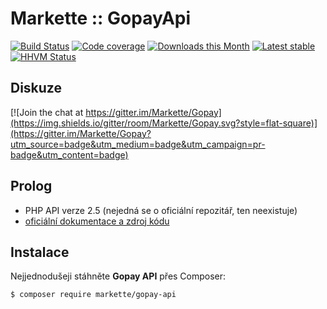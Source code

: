 # Markette :: GopayApi

[![Build Status](https://img.shields.io/travis/Markette/GopayApi.svg?style=flat-square)](https://travis-ci.org/Markette/GopayApi)
[![Code coverage](https://img.shields.io/coveralls/Markette/GopayApi.svg?style=flat-square)](https://coveralls.io/r/Markette/GopayApi)
[![Downloads this Month](https://img.shields.io/packagist/dm/markette/gopay-api.svg?style=flat-square)](https://packagist.org/packages/markette/gopay-api)
[![Latest stable](https://img.shields.io/packagist/v/markette/gopay-api.svg?style=flat-square)](https://packagist.org/packages/markette/gopay-api)
[![HHVM Status](https://img.shields.io/hhvm/markette/gopay-api.svg?style=flat-square)](http://hhvm.h4cc.de/package/markette/gopay-api)

## Diskuze

[![Join the chat at https://gitter.im/Markette/Gopay](https://img.shields.io/gitter/room/Markette/Gopay.svg?style=flat-square)](https://gitter.im/Markette/Gopay?utm_source=badge&utm_medium=badge&utm_campaign=pr-badge&utm_content=badge)

## Prolog

- PHP API verze 2.5 (nejedná se o oficiální repozitář, ten neexistuje)
- [oficiální dokumentace a zdroj kódu](http://help.gopay.com/cs/tema/integrace-2/integrace-platebni-puvodni-brany/php-api-verze-2-5)

## Instalace

Nejjednodušeji stáhněte **Gopay API** přes Composer:

```sh
$ composer require markette/gopay-api
```
